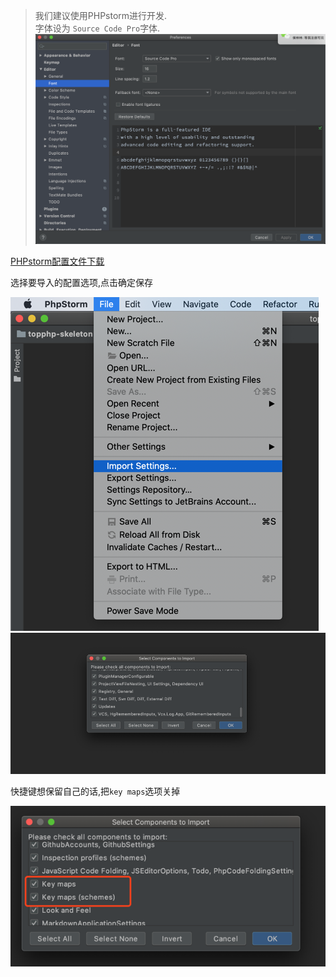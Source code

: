 > 我们建议使用PHPstorm进行开发.  
> 字体设为 `Source Code Pro`字体.  
> ![](/assets/WX20200206-155821@2x.png)

[PHPstorm配置文件下载](/assets/settings.zip)

选择要导入的配置选项,点击确定保存

![](/assets/settings.png)![](/assets/settings2.png)

快捷键想保留自己的话,把`key maps`选项关掉

![](/assets/settings3.png)

